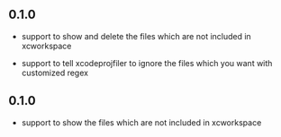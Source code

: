 ## 0.1.0

- support to show and delete the files which are not included in xcworkspace

- support to tell xcodeprojfiler to ignore  the files which you want with customized regex

  

## 0.1.0

- support to show the files which are not included in xcworkspace